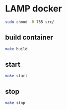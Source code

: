 # LAMP docker
```bash
sudo chmod -R 755 src/
```
## build container
```bash
make build
```
## start
```bash
make start
```
## stop
```bash
make stop
```
